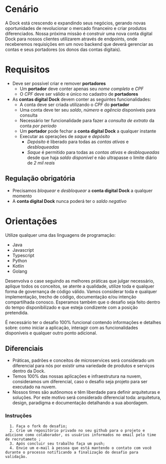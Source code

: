 # Cenário

A Dock está crescendo e expandindo seus negócios, gerando novas oportunidades de revolucionar o mercado financeiro e criar produtos diferenciados.
Nossa próxima missão é construir uma nova conta digital Dock para nossos clientes utilizarem através de endpoints, onde receberemos requisições em um novo backend que deverá gerenciar as contas e seus portadores (os donos das contas digitais).

# Requisitos

- Deve ser possível criar e remover **portadores**
  - Um **portador** deve conter apenas seu _nome completo_ e _CPF_
  - O _CPF_ deve ser válido e único no cadastro de **portadores**
- As **contas digital Dock** devem conter as seguintes funcionalidades:
  - A conta deve ser criada utilizando o _CPF_ do **portador**
  - Uma conta deve ter seu _saldo_, _número_ e _agência_ disponíveis para consulta
  - Necessário ter funcionalidade para fazer a _consulta de extrato_ da conta _por período_
  - Um **portador** pode fechar a **conta digital Dock** a qualquer instante
  - Executar as operações de _saque_ e _depósito_
    - _Depósito_ é liberado para todas as _contas ativas_ e _desbloqueadas_
    - _Saque_ é permitido para todas as _contas ativas_ e _desbloqueadas_ desde que haja _saldo disponível_ e não ultrapasse o limite diário de _2 mil reais_

## Regulação obrigatória

- Precisamos _bloquear_ e _desbloquear_ a **conta digital Dock** a qualquer momento
- A **conta digital Dock** nunca poderá ter o _saldo negativo_

# Orientações

Utilize qualquer uma das linguagens de programação:

- Java
- Javascript
- Typescript
- Python
- Kotlin
- Golang

Desenvolva o case seguindo as melhores práticas que julgar necessário, aplique todos os conceitos, se atente a qualidade, utilize toda e qualquer forma de governança de código válido. Vamos considerar toda e qualquer implementação, trecho de código, documentação e/ou intenção compartilhada conosco. Esperamos também que o desafio seja feito dentro do tempo disponibilizado e que esteja condizente com a posição pretendida.

É necessário ter o desafio 100% funcional contendo informações e detalhes sobre: como iniciar a aplicação, interagir com as funcionalidades disponíveis e qualquer outro ponto adicional.

## Diferenciais

- Práticas, padrões e conceitos de microservices será considerado um diferencial para nós por existir uma variedade de produtos e serviços dentro da Dock.
- Temos 100% das nossas aplicações e infraestrutura na nuvem, consideramos um diferencial, caso o desafio seja projeto para ser executado na nuvem.
- Nossos times são autônomos e têm liberdade para definir arquiteturas e soluções. Por este motivo será considerado diferencial toda: arquitetura, design, paradigma e documentação detalhando a sua abordagem.

### Instruções

      1. Faça o fork do desafio;
      2. Crie um repositório privado no seu github para o projeto e adicione como colaborador, os usuários informados no email pelo time de recrutameto ;
      3. Após concluir seu trabalho faça um push;
      4. Envie um e-mail à pessoa que está mantendo o contato com você durante o processo notificando a finalização do desafio para validação.
